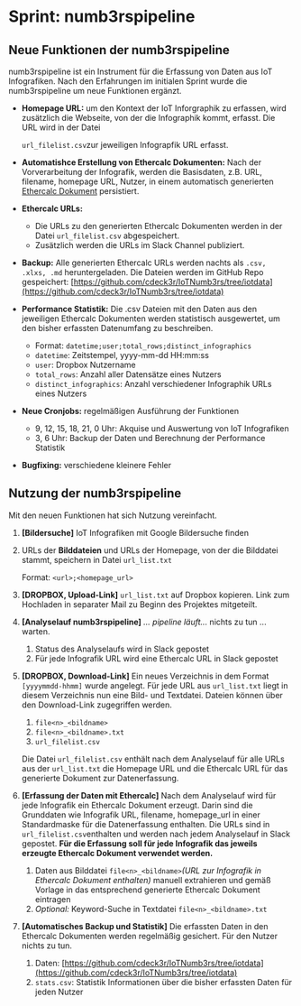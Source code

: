 # Sprint: numb3rspipeline

## Neue Funktionen der numb3rspipeline

numb3rspipeline ist ein Instrument für die Erfassung von Daten aus IoT Infografiken. Nach den Erfahrungen im initialen Sprint wurde die numb3rspipeline um neue Funktionen ergänzt.

* **Homepage URL:** um den Kontext der IoT Inforgraphik zu erfassen, wird zusätzlich die Webseite, von der die Infographik kommt, erfasst. Die URL wird in der Datei 

  `url_filelist.csv`zur jeweiligen Infograpfik URL erfasst.

* **Automatishce Erstellung von Ethercalc Dokumenten:** Nach der Vorverarbeitung der Infografik, werden die Basisdaten, z.B. URL, filename, homepage URL, Nutzer, in einem automatisch generierten [Ethercalc Dokument](https://www.ethercalc.org/) persistiert.
* **Ethercalc URLs:** 
  * Die URLs zu den generierten Ethercalc Dokumenten werden in der Datei `url_filelist.csv` abgespeichert.
  * Zusätzlich werden die URLs im Slack Channel publiziert.
* **Backup:** Alle generierten Ethercalc URLs werden nachts als `.csv, .xlxs, .md` heruntergeladen. Die Dateien werden im GitHub Repo gespeichert: [https://github.com/cdeck3r/IoTNumb3rs/tree/iotdata](https://github.com/cdeck3r/IoTNumb3rs/tree/iotdata)
* **Performance Statistik:** Die .csv Dateien mit den Daten aus den jeweiligen Ethercalc Dokumenten werden statistisch ausgewertet, um den bisher erfassten Datenumfang zu beschreiben.
  * Format: `datetime;user;total_rows;distinct_infographics`
  * `datetime`: Zeitstempel, yyyy-mm-dd HH:mm:ss
  * `user`: Dropbox Nutzername 
  * `total_rows`: Anzahl aller Datensätze eines Nutzers
  * `distinct_infographics`: Anzahl verschiedener Infographik URLs eines Nutzers
* **Neue Cronjobs:** regelmäßigen Ausführung der Funktionen
  * 9, 12, 15, 18, 21, 0 Uhr: Akquise und Auswertung von IoT Infografiken
  * 3, 6 Uhr: Backup der Daten und Berechnung der Performance Statistik
* **Bugfixing:** verschiedene kleinere Fehler

## Nutzung der numb3rspipeline

Mit den neuen Funktionen hat sich Nutzung vereinfacht.

1. **\[Bildersuche\]** IoT Infografiken mit Google Bildersuche finden
2. URLs der **Bilddateien** und URLs der Homepage, von der die Bilddatei stammt, speichern in Datei `url_list.txt`

   Format: `<url>;<homepage_url>`

3. **\[DROPBOX, Upload-Link\]** `url_list.txt` auf Dropbox kopieren. Link zum Hochladen in separater Mail zu Beginn des Projektes mitgeteilt.
4. **\[Analyselauf numb3rspipeline\]** _... pipeline läuft..._ nichts zu tun ... warten.
   1. Status des Analyselaufs wird in Slack gepostet
   2. Für jede Infografik URL wird eine Ethercalc URL in Slack gepostet
5. **\[DROPBOX, Download-Link\]** Ein neues Verzeichnis in dem Format `[yyyymmdd-hhmm]` wurde angelegt. Für jede URL aus `url_list.txt` liegt in diesem Verzeichnis nun eine Bild- und Textdatei. Dateien können über den Download-Link  zugegriffen werden.

   1. `file<n>_<bildname>`
   2. `file<n>_<bildname>.txt`
   3. `url_filelist.csv`

   Die Datei `url_filelist.csv` enthält nach dem Analyselauf für alle URLs aus der `url_list.txt` die Homepage URL und die Ethercalc URL für das generierte Dokument zur Datenerfassung.

6. **\[Erfassung der Daten mit Ethercalc\]** Nach dem Analyselauf wird für jede Infografik ein Ethercalc Dokument erzeugt. Darin sind die Grunddaten wie Infografik URL, filename, homepage\_url in einer Standardmaske für die Datenerfassung enthalten. Die URLs sind in `url_filelist.csv`enthalten und werden nach jedem Analyselauf in Slack  gepostet. **Für die Erfassung soll für jede Infografik das jeweils erzeugte Ethercalc Dokument verwendet werden.**
   1. Daten aus Bilddatei `file<n>_<bildname>`_\(URL zur Infografik in Ethercalc Dokument enthalten\)_ manuell extrahieren und gemäß Vorlage in das entsprechend generierte Ethercalc Dokument eintragen
   2. _Optional:_ Keyword-Suche in Textdatei `file<n>_<bildname>.txt`
7. **\[Automatisches Backup und Statistik\]** Die erfassten Daten in den Ethercalc Dokumenten werden regelmäßig gesichert. Für den Nutzer nichts zu tun.  
   1. Daten: [https://github.com/cdeck3r/IoTNumb3rs/tree/iotdata](https://github.com/cdeck3r/IoTNumb3rs/tree/iotdata)
   2. `stats.csv`: Statistik Informationen über die bisher erfassten Daten für jeden Nutzer

